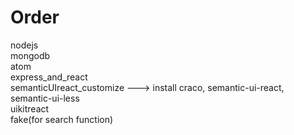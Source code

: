 # Order
nodejs<br>
mongodb<br>
atom<br>
express_and_react<br>
semanticUIreact_customize ---> install craco, semantic-ui-react, semantic-ui-less<br>
uikitreact<br>
fake(for search function)<br>
